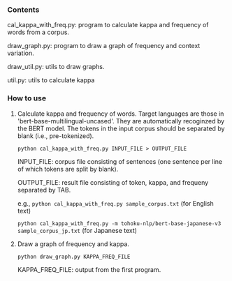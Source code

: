 ### Contents
cal_kappa_with_freq.py: program to calculate kappa and frequency of words from a corpus.

draw_graph.py: program to draw a graph of frequency and context variation.

draw_util.py: utils to draw graphs.

util.py: utils to calculate kappa

### How to use
1. Calculate kappa and frequency of words. Target languages are those in 'bert-base-multilingual-uncased'. They are automatically recoginzed by the BERT model. The tokens in the input corpus should be separated by blank (i.e., pre-tokenized).
    
    `python cal_kappa_with_freq.py INPUT_FILE > OUTPUT_FILE`

     INPUT_FILE: corpus file consisting of sentences (one sentence per line of which tokens are split by blank).
   
     OUTPUT_FILE: result file consisting of token, kappa, and frequeny separated by TAB.
   
    e.g.,
     `python cal_kappa_with_freq.py sample_corpus.txt` (for English text) 

      `python cal_kappa_with_freq.py -m tohoku-nlp/bert-base-japanese-v3 sample_corpus_jp.txt` (for Japanese text)


3. Draw a graph of frequency and kappa.
   
    `python draw_graph.py KAPPA_FREQ_FILE`
   
      KAPPA_FREQ_FILE: output from the first program.
